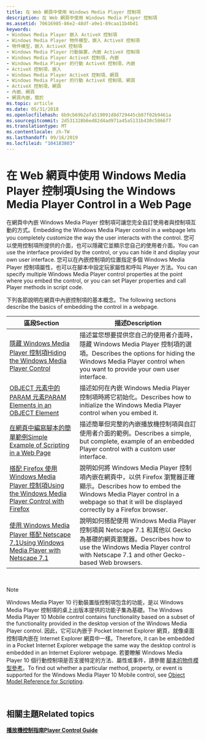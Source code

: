 ```yaml
---
title: 在 Web 網頁中使用 Windows Media Player 控制項
description: 在 Web 網頁中使用 Windows Media Player 控制項
ms.assetid: 70616985-86e2-48df-a9e1-89caa11b4bd1
keywords:
- Windows Media Player 嵌入 ActiveX 控制項
- Windows Media Player 物件模型，嵌入 ActiveX 控制項
- 物件模型，嵌入 ActiveX 控制項
- Windows Media Player 行動裝置，內嵌 ActiveX 控制項
- Windows Media Player ActiveX 控制項，內嵌
- Windows Media Player 的行動 ActiveX 控制項，內嵌
- ActiveX 控制項，嵌入
- Windows Media Player ActiveX 控制項、網頁
- Windows Media Player 的行動 ActiveX 控制項、網頁
- ActiveX 控制項，網頁
- 內嵌、網頁
- 網頁內嵌，關於
ms.topic: article
ms.date: 05/31/2018
ms.openlocfilehash: 6b9cb69b2afa519091d8d729445cb87f02b9461a
ms.sourcegitcommit: 2d531328b6ed82d4ad971a45a5131b430c5866f7
ms.translationtype: MT
ms.contentlocale: zh-TW
ms.lasthandoff: 09/16/2019
ms.locfileid: "104183803"
---
```

# <a name="using-the-windows-media-player-control-in-a-web-page"></a><span data-ttu-id="4a534-115">在 Web 網頁中使用 Windows Media Player 控制項</span><span class="sxs-lookup"><span data-stu-id="4a534-115">Using the Windows Media Player Control in a Web Page</span></span>

<span data-ttu-id="4a534-116">在網頁中內嵌 Windows Media Player 控制項可讓您完全自訂使用者與控制項互動的方式。</span><span class="sxs-lookup"><span data-stu-id="4a534-116">Embedding the Windows Media Player control in a webpage lets you completely customize the way the user interacts with the control.</span></span> <span data-ttu-id="4a534-117">您可以使用控制項所提供的介面，也可以隱藏它並顯示您自己的使用者介面。</span><span class="sxs-lookup"><span data-stu-id="4a534-117">You can use the interface provided by the control, or you can hide it and display your own user interface.</span></span> <span data-ttu-id="4a534-118">您可以在內嵌控制項的位置指定多個 Windows Media Player 控制項屬性，也可以在腳本中設定玩家屬性和呼叫 Player 方法。</span><span class="sxs-lookup"><span data-stu-id="4a534-118">You can specify multiple Windows Media Player control properties at the point where you embed the control, or you can set Player properties and call Player methods in script code.</span></span>

<span data-ttu-id="4a534-119">下列各節說明在網頁中內嵌控制項的基本概念。</span><span class="sxs-lookup"><span data-stu-id="4a534-119">The following sections describe the basics of embedding the control in a webpage.</span></span>



| <span data-ttu-id="4a534-120">區段</span><span class="sxs-lookup"><span data-stu-id="4a534-120">Section</span></span>                                                                                                        | <span data-ttu-id="4a534-121">描述</span><span class="sxs-lookup"><span data-stu-id="4a534-121">Description</span></span>                                                                                                                       |
|----------------------------------------------------------------------------------------------------------------|-----------------------------------------------------------------------------------------------------------------------------------|
| [<span data-ttu-id="4a534-122">隱藏 Windows Media Player 控制項</span><span class="sxs-lookup"><span data-stu-id="4a534-122">Hiding the Windows Media Player Control</span></span>](hiding-the-windows-media-player-control.md)                         | <span data-ttu-id="4a534-123">描述當您想要提供您自己的使用者介面時，隱藏 Windows Media Player 控制項的選項。</span><span class="sxs-lookup"><span data-stu-id="4a534-123">Describes the options for hiding the Windows Media Player control when you want to provide your own user interface.</span></span>               |
| [<span data-ttu-id="4a534-124">OBJECT 元素中的 PARAM 元素</span><span class="sxs-lookup"><span data-stu-id="4a534-124">PARAM Elements in an OBJECT Element</span></span>](param-elements-in-an-object-element.md)                                 | <span data-ttu-id="4a534-125">描述如何在內嵌 Windows Media Player 控制項時將它初始化。</span><span class="sxs-lookup"><span data-stu-id="4a534-125">Describes how to initialize the Windows Media Player control when you embed it.</span></span>                                                   |
| [<span data-ttu-id="4a534-126">在網頁中編寫腳本的簡單範例</span><span class="sxs-lookup"><span data-stu-id="4a534-126">Simple Example of Scripting in a Web Page</span></span>](simple-example-of-scripting-in-a-web-page.md)                     | <span data-ttu-id="4a534-127">描述簡單但完整的內嵌播放機控制項與自訂使用者介面的範例。</span><span class="sxs-lookup"><span data-stu-id="4a534-127">Describes a simple, but complete, example of an embedded Player control with a custom user interface.</span></span>                             |
| [<span data-ttu-id="4a534-128">搭配 Firefox 使用 Windows Media Player 控制項</span><span class="sxs-lookup"><span data-stu-id="4a534-128">Using the Windows Media Player Control with Firefox</span></span>](using-the-windows-media-player-control-with-firefox.md) | <span data-ttu-id="4a534-129">說明如何將 Windows Media Player 控制項內嵌在網頁中，以供 Firefox 瀏覽器正確顯示。</span><span class="sxs-lookup"><span data-stu-id="4a534-129">Describes how to embed the Windows Media Player control in a webpage so that it will be displayed correctly by a Firefox browser.</span></span> |
| [<span data-ttu-id="4a534-130">使用 Windows Media Player 搭配 Netscape 7.1</span><span class="sxs-lookup"><span data-stu-id="4a534-130">Using Windows Media Player with Netscape 7.1</span></span>](using-windows-media-player-with-netscape-7-1.md)               | <span data-ttu-id="4a534-131">說明如何搭配使用 Windows Media Player 控制項與 Netscape 7.1 和其他以 Gecko 為基礎的網頁瀏覽器。</span><span class="sxs-lookup"><span data-stu-id="4a534-131">Describes how to use the Windows Media Player control with Netscape 7.1 and other Gecko-based Web browsers.</span></span>                       |



 

> [!Note]  
> <span data-ttu-id="4a534-132">Windows Media Player 10 行動裝置版控制項包含的功能，是以 Windows Media Player 控制項的桌上出版本提供的功能子集為基礎。</span><span class="sxs-lookup"><span data-stu-id="4a534-132">The Windows Media Player 10 Mobile control contains functionality based on a subset of the functionality provided in the desktop version of the Windows Media Player control.</span></span> <span data-ttu-id="4a534-133">因此，它可以內嵌于 Pocket Internet Explorer 網頁，就像桌面控制項內嵌在 Internet Explorer 網頁中一樣。</span><span class="sxs-lookup"><span data-stu-id="4a534-133">Therefore, it can be embedded in a Pocket Internet Explorer webpage the same way the desktop control is embedded in an Internet Explorer webpage.</span></span> <span data-ttu-id="4a534-134">若要瞭解 Windows Media Player 10 個行動控制項是否支援特定的方法、屬性或事件，請參閱 [腳本的物件模型參考](object-model-reference-for-scripting.md)。</span><span class="sxs-lookup"><span data-stu-id="4a534-134">To find out whether a particular method, property, or event is supported for the Windows Media Player 10 Mobile control, see [Object Model Reference for Scripting](object-model-reference-for-scripting.md).</span></span>

 

## <a name="related-topics"></a><span data-ttu-id="4a534-135">相關主題</span><span class="sxs-lookup"><span data-stu-id="4a534-135">Related topics</span></span>

<dl> <dt>

[<span data-ttu-id="4a534-136">**播放機控制指南**</span><span class="sxs-lookup"><span data-stu-id="4a534-136">**Player Control Guide**</span></span>](player-control-guide.md)
</dt> </dl>

 

 




